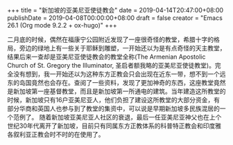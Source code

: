 +++
title = "新加坡的亚美尼亚使徒教会"
date = 2019-04-14T20:47:00+08:00
publishDate = 2019-04-08T00:00:00+08:00
draft = false
creator = "Emacs 26.1 (Org mode 9.2.2 + ox-hugo)"
+++

二月底的时候，偶然在福康宁公园附近发现了一座很奇怪的教堂，希腊十字的格局，旁边的绿地上有一些关于耶稣到雕塑，一开始还以为是有点奇怪的天主教堂，结果后来一查却是亚美尼亚使徒教会的教堂全称(The Armenian Apostolic Church of St. Gregory the Illuminator, 圣启者额我略的亚美尼亚使徒教堂)。完全没有想到，我一开始还以为这种东方正教会只会出现在近东一带，想不到一个远东的岛国竟然也会存在。查阅了一些资料，发现了更加神奇的东西，这座教堂竟然是新加坡第一座基督教堂，而且是新加坡第一所通电的建筑。当年建造这所教堂的时候，新加坡只有16户亚美尼亚人，他们负担了建设这所教堂的大部分资金，有部分华商和英国人也参与到了教堂的集资中，可以说是早期新加坡多民族混居的一个范例了。
随着新加坡亚美尼亚人社区的衰退，最后一任亚美尼亚神父也在上个世纪30年代离开了新加坡，目前只有同属东方正教体系的科普特正教会和印度雅各叙利亚正教会时不时的在使用了。

